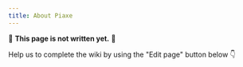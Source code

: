 ```yaml
---
title: About Piaxe
---
```

🚧 **This page is not written yet.** 🚧

Help us to complete the wiki by using the "Edit page" button below 👇